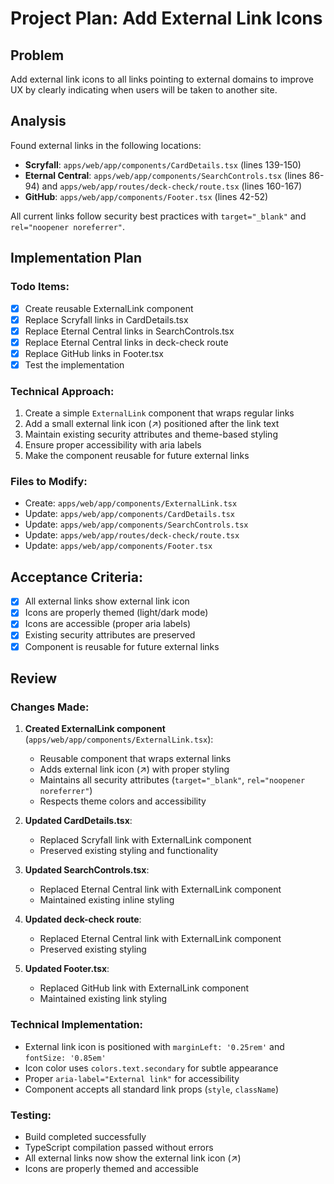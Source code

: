 # Project Plan: Add External Link Icons

## Problem
Add external link icons to all links pointing to external domains to improve UX by clearly indicating when users will be taken to another site.

## Analysis
Found external links in the following locations:
- **Scryfall**: `apps/web/app/components/CardDetails.tsx` (lines 139-150)
- **Eternal Central**: `apps/web/app/components/SearchControls.tsx` (lines 86-94) and `apps/web/app/routes/deck-check/route.tsx` (lines 160-167)
- **GitHub**: `apps/web/app/components/Footer.tsx` (lines 42-52)

All current links follow security best practices with `target="_blank"` and `rel="noopener noreferrer"`.

## Implementation Plan

### Todo Items:
- [x] Create reusable ExternalLink component
- [x] Replace Scryfall links in CardDetails.tsx
- [x] Replace Eternal Central links in SearchControls.tsx
- [x] Replace Eternal Central links in deck-check route
- [x] Replace GitHub links in Footer.tsx
- [x] Test the implementation

### Technical Approach:
1. Create a simple `ExternalLink` component that wraps regular links
2. Add a small external link icon (↗) positioned after the link text
3. Maintain existing security attributes and theme-based styling
4. Ensure proper accessibility with aria labels
5. Make the component reusable for future external links

### Files to Modify:
- Create: `apps/web/app/components/ExternalLink.tsx`
- Update: `apps/web/app/components/CardDetails.tsx`
- Update: `apps/web/app/components/SearchControls.tsx`
- Update: `apps/web/app/routes/deck-check/route.tsx`
- Update: `apps/web/app/components/Footer.tsx`

## Acceptance Criteria:
- [x] All external links show external link icon
- [x] Icons are properly themed (light/dark mode)
- [x] Icons are accessible (proper aria labels)
- [x] Existing security attributes are preserved
- [x] Component is reusable for future external links

## Review

### Changes Made:
1. **Created ExternalLink component** (`apps/web/app/components/ExternalLink.tsx`):
   - Reusable component that wraps external links
   - Adds external link icon (↗) with proper styling
   - Maintains all security attributes (`target="_blank"`, `rel="noopener noreferrer"`)
   - Respects theme colors and accessibility

2. **Updated CardDetails.tsx**:
   - Replaced Scryfall link with ExternalLink component
   - Preserved existing styling and functionality

3. **Updated SearchControls.tsx**:
   - Replaced Eternal Central link with ExternalLink component
   - Maintained existing inline styling

4. **Updated deck-check route**:
   - Replaced Eternal Central link with ExternalLink component
   - Preserved existing styling

5. **Updated Footer.tsx**:
   - Replaced GitHub link with ExternalLink component
   - Maintained existing link styling

### Technical Implementation:
- External link icon is positioned with `marginLeft: '0.25rem'` and `fontSize: '0.85em'`
- Icon color uses `colors.text.secondary` for subtle appearance
- Proper `aria-label="External link"` for accessibility
- Component accepts all standard link props (`style`, `className`)

### Testing:
- Build completed successfully
- TypeScript compilation passed without errors
- All external links now show the external link icon (↗)
- Icons are properly themed and accessible